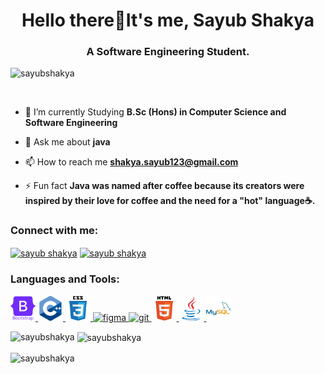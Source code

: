 <h1 align="center">Hello there👋It's me, Sayub Shakya</h1>
<h3 align="center">A Software Engineering Student.</h3>

<p align="left"> <img src="https://komarev.com/ghpvc/?username=sayubshakya&label=Profile%20views&color=0e75b6&style=flat" alt="sayubshakya" /> </p>

<p align="left"> <a href="https://twitter.com/" target="blank"><img src="https://img.shields.io/twitter/follow/?logo=twitter&style=for-the-badge" alt="" /></a> </p>

- 🌱 I’m currently Studying **B.Sc (Hons) in Computer Science and Software Engineering**

- 💬 Ask me about **java**

- 📫 How to reach me **shakya.sayub123@gmail.com**

- ⚡ Fun fact **Java was named after coffee because its creators were inspired by their love for coffee and the need for a "hot" language☕.**

<h3 align="left">Connect with me:</h3>
<p align="left">
<a href="https://www.linkedin.com/in/sayub-shakya-199a71281" target="blank"><img align="center" src="https://raw.githubusercontent.com/rahuldkjain/github-profile-readme-generator/master/src/images/icons/Social/linked-in-alt.svg" alt="sayub shakya" height="30" width="40" /></a>
<a href="https://instagram.com/sayub shakya" target="blank"><img align="center" src="https://raw.githubusercontent.com/rahuldkjain/github-profile-readme-generator/master/src/images/icons/Social/instagram.svg" alt="sayub shakya" height="30" width="40" /></a>
</p>

<h3 align="left">Languages and Tools:</h3>
<p align="left"> <a href="https://getbootstrap.com" target="_blank" rel="noreferrer"> <img src="https://raw.githubusercontent.com/devicons/devicon/master/icons/bootstrap/bootstrap-plain-wordmark.svg" alt="bootstrap" width="40" height="40"/> </a> <a href="https://www.w3schools.com/cpp/" target="_blank" rel="noreferrer"> <img src="https://raw.githubusercontent.com/devicons/devicon/master/icons/cplusplus/cplusplus-original.svg" alt="cplusplus" width="40" height="40"/> </a> <a href="https://www.w3schools.com/css/" target="_blank" rel="noreferrer"> <img src="https://raw.githubusercontent.com/devicons/devicon/master/icons/css3/css3-original-wordmark.svg" alt="css3" width="40" height="40"/> </a> <a href="https://www.figma.com/" target="_blank" rel="noreferrer"> <img src="https://www.vectorlogo.zone/logos/figma/figma-icon.svg" alt="figma" width="40" height="40"/> </a> <a href="https://git-scm.com/" target="_blank" rel="noreferrer"> <img src="https://www.vectorlogo.zone/logos/git-scm/git-scm-icon.svg" alt="git" width="40" height="40"/> </a> <a href="https://www.w3.org/html/" target="_blank" rel="noreferrer"> <img src="https://raw.githubusercontent.com/devicons/devicon/master/icons/html5/html5-original-wordmark.svg" alt="html5" width="40" height="40"/> </a> <a href="https://www.java.com" target="_blank" rel="noreferrer"> <img src="https://raw.githubusercontent.com/devicons/devicon/master/icons/java/java-original.svg" alt="java" width="40" height="40"/> </a> <a href="https://www.mysql.com/" target="_blank" rel="noreferrer"> <img src="https://raw.githubusercontent.com/devicons/devicon/master/icons/mysql/mysql-original-wordmark.svg" alt="mysql" width="40" height="40"/> </a> </p>

<p><img align="left" src="https://github-readme-stats.vercel.app/api/top-langs?username=sayubshakya&show_icons=true&locale=en&layout=compact" alt="sayubshakya" /></p>

<p>&nbsp;<img align="center" src="https://github-readme-stats.vercel.app/api?username=sayubshakya&show_icons=true&locale=en" alt="sayubshakya" /></p>

<p><img align="center" src="https://github-readme-streak-stats.herokuapp.com/?user=sayubshakya&" alt="sayubshakya" /></p>
